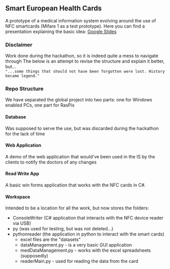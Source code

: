 ## Smart European Health Cards   
A prototype of a  medical information system evolving around the use of NFC smartcards (Mifare 1 as a test prototype).
Here you can find a presentation explaining the basic idea: [Google Slides](https://docs.google.com/presentation/d/1D8QVglbv19uhtTNWZLzixNHsGRtxk2SA-pyhikk94fU/edit?usp=sharing) 

### Disclaimer
Work done during the hackathon, so it is indeed quite a mess to navigate through
The below is an attempt to revise the structure and explain it better, but...  
`"...some things that should not have been forgotten were lost. History became legend."`  

### Repo Structure   
We have separated the global project into two parts: one for Windows enabled PCs, one part for RasPis   
#### Database  
Was supposed to serve the use, but was discarded during the hackathon for the lack of time  
#### Web Application  
A demo of the web application that would've been used in the IS by the clients to notify the doctors of any changes  
#### Read Write App   
A basic win forms application that works with the NFC cards in C#.
#### Workspace   
Intended to be a location for all the work, but now stores the folders:  
- ConsoleWriter (C# application that interacts with the NFC device reader via USB)   
- py (was used for testing, but was not deleted...)  
- pythonreader (the application in python to interact with the smart cards)   
  - excel files are the "datasets"
  - dataManagement.py - is a very basic GUI application
  - medDataManagement.py - works with the excel spreadsheets (supposedly)
  - readerMain.py - used for reading the data from the card
